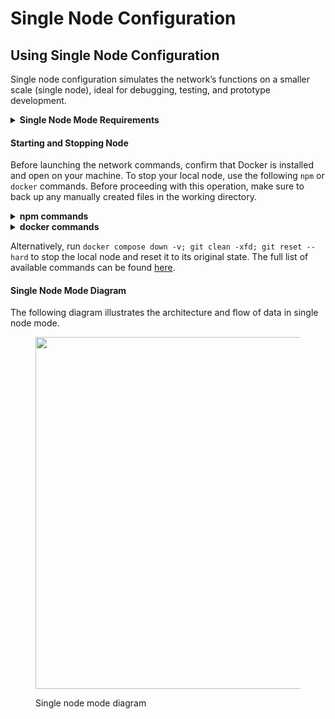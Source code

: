 # Single Node Configuration

## Using Single Node Configuration

Single node configuration simulates the network’s functions on a smaller scale (single node), ideal for debugging, testing, and prototype development.

<details>

<summary><strong>Single Node Mode Requirements</strong></summary>

Ensure the **`VirtioFS`** file sharing implementation is enabled in the docker settings.

<img src="../../../.gitbook/assets/docker-compose-settings.png" alt="" data-size="original">

Ensure the following configurations are set at minimum in Docker **Settings** -> **Resources** and are available for use:

**CPUs:** 6

**Memory:** 8GB

**Swap:** 1 GB

**Disk Image Size:** 64 GB

<img src="../../../.gitbook/assets/docker%20settings.png" alt="" data-size="original">

Ensure the **`Allow the default Docker sockets to be used (requires password)`** is enabled in Docker **Settings -> Advanced**.

<img src="../../../.gitbook/assets/docker-socket-setting.png" alt="" data-size="original">

**Note:** The image may look different if you are on a different version

</details>

#### **Starting and Stopping Node**

Before launching the network commands, confirm that Docker is installed and open on your machine. To stop your local node, use the following `npm` or `docker` commands. Before proceeding with this operation, make sure to back up any manually created files in the working directory.

<details>

<summary><strong>npm commands</strong></summary>

{% code overflow="wrap" %}
```bash
# npm command to start the local network and generate accounts in detached mode
npm run start -- -d

# npm command to stop
npm run stop

# npm command to restart node
npm run restart
```
{% endcode %}

</details>

<details>

<summary><strong>docker commands</strong></summary>

```bash
# Docker command to start the local network. Does not generate accounts
docker compose up -d

# Docker command to stop services
docker compose stop

# Docker command to restart local network
docker compose restart

# Docker command to stop local network and remove containers
docker compose down
```

</details>

Alternatively, run `docker compose down -v; git clean -xfd; git reset --hard` to stop the local node and reset it to its original state. The full list of available commands can be found [here](https://github.com/hashgraph/hedera-local-node?tab=readme-ov-file#commands).

#### Single Node Mode Diagram

The following diagram illustrates the architecture and flow of data in single node mode.

<figure><img src="../../../.gitbook/assets/localnet-single-node-diagram.png" alt="" width="563"><figcaption><p>Single node mode diagram</p></figcaption></figure>
